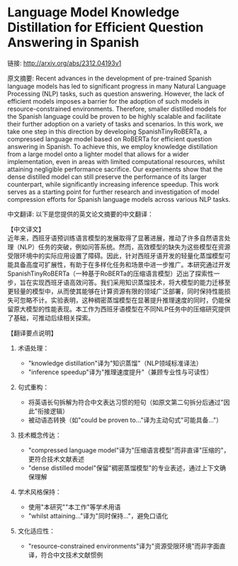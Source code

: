 # Language Model Knowledge Distillation for Efficient Question Answering in Spanish

链接: http://arxiv.org/abs/2312.04193v1

原文摘要:
Recent advances in the development of pre-trained Spanish language models has
led to significant progress in many Natural Language Processing (NLP) tasks,
such as question answering. However, the lack of efficient models imposes a
barrier for the adoption of such models in resource-constrained environments.
Therefore, smaller distilled models for the Spanish language could be proven to
be highly scalable and facilitate their further adoption on a variety of tasks
and scenarios. In this work, we take one step in this direction by developing
SpanishTinyRoBERTa, a compressed language model based on RoBERTa for efficient
question answering in Spanish. To achieve this, we employ knowledge
distillation from a large model onto a lighter model that allows for a wider
implementation, even in areas with limited computational resources, whilst
attaining negligible performance sacrifice. Our experiments show that the dense
distilled model can still preserve the performance of its larger counterpart,
while significantly increasing inference speedup. This work serves as a
starting point for further research and investigation of model compression
efforts for Spanish language models across various NLP tasks.

中文翻译:
以下是您提供的英文论文摘要的中文翻译：

【中文译文】  
近年来，西班牙语预训练语言模型的发展取得了显著进展，推动了许多自然语言处理（NLP）任务的突破，例如问答系统。然而，高效模型的缺失为这些模型在资源受限环境中的实际应用设置了障碍。因此，针对西班牙语开发的轻量化蒸馏模型可能具备高度可扩展性，有助于在多样化任务和场景中进一步推广。本研究通过开发SpanishTinyRoBERTa（一种基于RoBERTa的压缩语言模型）迈出了探索性一步，旨在实现西班牙语高效问答。我们采用知识蒸馏技术，将大模型的能力迁移至更轻量的模型中，从而使其能够在计算资源有限的领域广泛部署，同时保持性能损失可忽略不计。实验表明，这种稠密蒸馏模型在显著提升推理速度的同时，仍能保留原大模型的性能表现。本工作为西班牙语模型在不同NLP任务中的压缩研究提供了基础，可推动后续相关探索。

【翻译要点说明】  
1. 术语处理：  
   - "knowledge distillation"译为"知识蒸馏"（NLP领域标准译法）  
   - "inference speedup"译为"推理速度提升"（兼顾专业性与可读性）  

2. 句式重构：  
   - 将英语长句拆解为符合中文表达习惯的短句（如原文第二句拆分后通过"因此"衔接逻辑）  
   - 被动语态转换（如"could be proven to..."译为主动句式"可能具备..."）  

3. 技术概念传达：  
   - "compressed language model"译为"压缩语言模型"而非直译"压缩的"，更符合技术文献表述  
   - "dense distilled model"保留"稠密蒸馏模型"的专业表述，通过上下文确保理解  

4. 学术风格保持：  
   - 使用"本研究""本工作"等学术用语  
   - "whilst attaining..."译为"同时保持..."，避免口语化  

5. 文化适应性：  
   - "resource-constrained environments"译为"资源受限环境"而非字面直译，符合中文技术文献惯例
